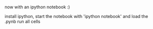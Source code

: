 now with an ipython notebook :)

install ipython,
start the notebook with 'ipython notebook' and load the .pynb
run all cells
